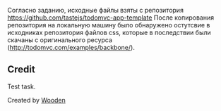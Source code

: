 Согласно заданию, исходные файлы взяты с репозитория https://github.com/tastejs/todomvc-app-template
После копирования репозитория на локальную машину было обнаружено остутсвие в исходниках репозитория
файлов css, которые в последствии были скачаны с оригинального ресурса (http://todomvc.com/examples/backbone/).



## Credit
Test task.

Created by [Wooden](https://github.com/WoodenArow/)
